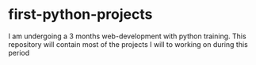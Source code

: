 # first-python-projects
I am undergoing a 3 months web-development with python training. This repository will contain most of the projects I will to working on during this period
